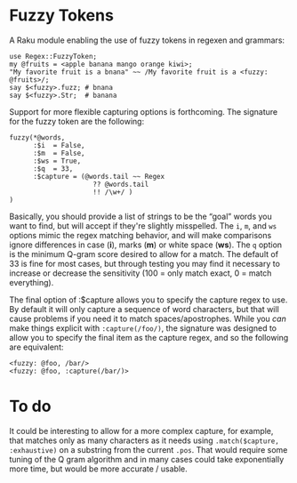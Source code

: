 # Fuzzy Tokens

A Raku module enabling the use of fuzzy tokens in regexen and grammars:

    use Regex::FuzzyToken;
    my @fruits = <apple banana mango orange kiwi>;
    "My favorite fruit is a bnana" ~~ /My favorite fruit is a <fuzzy: @fruits>/;
    say $<fuzzy>.fuzz; # bnana
    say $<fuzzy>.Str;  # banana

Support for more flexible capturing options is forthcoming.  The signature for
the fuzzy token are the following:

    fuzzy(*@words,
          :$i  = False,
          :$m  = False,
          :$ws = True,
          :$q  = 33,
          :$capture = (@words.tail ~~ Regex
                         ?? @words.tail
                         !! /\w+/ )
    )

Basically, you should provide a list of strings to be the “goal” words you want to find,
but will accept if they're slightly misspelled.  The `i`, `m`, and `ws` options mimic
the regex matching behavior, and will make comparisons ignore differences in case (**i**),
marks (**m**) or white space (**ws**).  The `q` option is the minimum Q-gram score desired to
allow for a match.  The default of 33 is fine for most cases, but through testing you
may find it necessary to increase or decrease the sensitivity (100 = only match exact,
0 = match everything).

The final option of :$capture allows you to specify the capture regex to use.  By
default it will only capture a sequence of word characters, but that will cause
problems if you need it to match spaces/apostrophes.  While you *can* make things
explicit with `:capture(/foo/)`, the signature was designed to allow you to
specify the final item as the capture regex, and so the following are equivalent:

    <fuzzy: @foo, /bar/>
    <fuzzy: @foo, :capture(/bar/)>

# To do

It could be interesting to allow for a more complex capture, for example, that
matches only as many characters as it needs using `.match($capture, :exhaustive)` on a
substring from the current `.pos`.   That would require some tuning of the Q gram algorithm
and in many cases could take exponentially more time, but would be more accurate / usable.